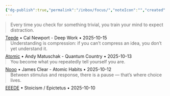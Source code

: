 ```yaml
---
{"dg-publish":true,"permalink":"/inbox/focus/","noteIcon":"","created":"2025-10-15T19:51:18.830+02:00","updated":"2025-10-15T20:46:24.300+02:00"}
---
```




<div class="dg-focus-stack"><article class="dg-focus-window"><blockquote class="dg-focus-quote" style="display: -webkit-box; -webkit-box-orient: vertical; -webkit-line-clamp: 3; overflow: hidden; margin: 0px 0px 0.45rem;">Every time you check for something trivial, you train your mind to expect distraction.</blockquote><div class="dg-focus-meta"><a class="dg-focus-link" href="/garden/focus/teede">Teede</a><span class="dg-focus-small"> • Cal Newport - Deep Work • 2025-10-15</span></div></article><article class="dg-focus-window"><blockquote class="dg-focus-quote" style="display: -webkit-box; -webkit-box-orient: vertical; -webkit-line-clamp: 3; overflow: hidden; margin: 0px 0px 0.45rem;">Understanding is compression: if you can’t compress an idea, you don’t yet understand it.</blockquote><div class="dg-focus-meta"><a class="dg-focus-link" href="/garden/focus/atomic">Atomic</a><span class="dg-focus-small"> • Andy Matuschak - Quantum Country • 2025-10-13</span></div></article><article class="dg-focus-window"><blockquote class="dg-focus-quote" style="display: -webkit-box; -webkit-box-orient: vertical; -webkit-line-clamp: 3; overflow: hidden; margin: 0px 0px 0.45rem;">You become what you repeatedly tell yourself you are.</blockquote><div class="dg-focus-meta"><a class="dg-focus-link" href="/garden/focus/nooo">Nooo</a><span class="dg-focus-small"> • James Clear - Atomic Habits • 2025-10-12</span></div></article><article class="dg-focus-window"><blockquote class="dg-focus-quote" style="display: -webkit-box; -webkit-box-orient: vertical; -webkit-line-clamp: 3; overflow: hidden; margin: 0px 0px 0.45rem;">Between stimulus and response, there is a pause — that’s where choice lives.</blockquote><div class="dg-focus-meta"><a class="dg-focus-link" href="/garden/focus/eeede">EEEDE</a><span class="dg-focus-small"> • Stoicism / Epictetus • 2025-10-10</span></div></article></div>
